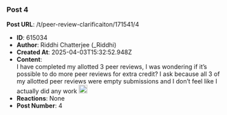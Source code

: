### Post 4
**Post URL**: /t/peer-review-clarificaiton/171541/4
- **ID**: 615034
- **Author**: Riddhi Chatterjee (_Riddhi)
- **Created At**: 2025-04-03T15:32:52.948Z
- **Content**:  
  I have completed my allotted 3 peer reviews, I was wondering if it’s possible to do more peer reviews for extra credit? I ask because all 3 of my allotted peer reviews were empty submissions and I don’t feel like I actually did any work <img src="https://emoji.discourse-cdn.com/google/sweat_smile.png?v=14" title=":sweat_smile:" class="emoji" alt=":sweat_smile:" loading="lazy" width="20" height="20">
- **Reactions**: None
- **Post Number**: 4

